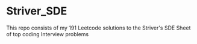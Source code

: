 # Striver_SDE
This repo consists of my 191 Leetcode solutions to the Striver's SDE Sheet of top coding Interview problems
